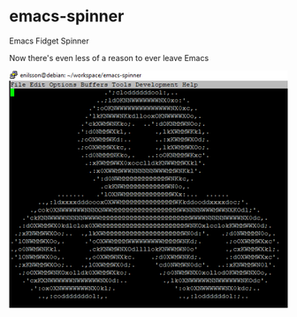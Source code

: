 # emacs-spinner
Emacs Fidget Spinner

Now there's even less of a reason to ever leave Emacs

![](https://github.com/CaterHatterPillar/emacs-spinner/blob/master/spinner.gif "Wow!")
